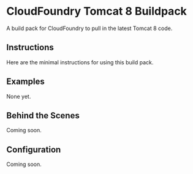 CloudFoundry Tomcat 8 Buildpack
===============================

A build pack for CloudFoundry to pull in the latest Tomcat 8 code.

Instructions
------------

Here are the minimal instructions for using this build pack.


Examples
--------

None yet.


Behind the Scenes
-----------------

Coming soon.


Configuration
-------------

Coming soon.

